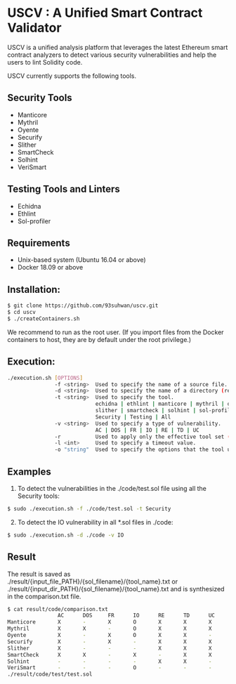 # USCV : A Unified Smart Contract Validator

USCV is a unified analysis platform that leverages the latest Ethereum smart contract analyzers to detect various security vulnerabilities and help the users to lint Solidity code.


USCV currently supports the following tools.

## Security Tools
- Manticore
- Mythril
- Oyente
- Securify
- Slither
- SmartCheck
- Solhint
- VeriSmart

## Testing Tools and Linters
- Echidna
- Ethlint
- Sol-profiler

## Requirements
- Unix-based system (Ubuntu 16.04 or above)
- Docker 18.09 or above

## Installation:
```bash
$ git clone https://github.com/93suhwan/uscv.git
$ cd uscv
$ ./createContainers.sh
```

We recommend to run as the root user. (If you import files from the Docker containers to host, they are by default under the root privilege.)

## Execution:
```bash
./execution.sh [OPTIONS]
               -f <string>  Used to specify the name of a source file.
               -d <string>  Used to specify the name of a directory (recursively).
               -t <string>  Used to specify the tool.
                            echidna | ethlint | manticore | mythril | oyente | securify
                            slither | smartcheck | solhint | sol-profiler | verismart
                            Security | Testing | All
               -v <string>  Used to specify a type of vulnerability.
                            AC | DOS | FR | IO | RE | TD | UC
               -r           Used to apply only the effective tool set (proposed)
               -l <int>     Used to specify a timeout value.
               -o "string"  Used to specify the options that the tool uniquely supports.
```

## Examples 
1. To detect the vulnerabilities in the ./code/test.sol file using all the Security tools:
```bash
$ sudo ./execution.sh -f ./code/test.sol -t Security
```

2. To detect the IO vulnerability in all *.sol files in ./code:
```bash
$ sudo ./execution.sh -d ./code -v IO
```

## Result
The result is saved as ./result/{input_file_PATH}/{sol_filename}/{tool_name}.txt or ./result/{input_dir_PATH}/{sol_filename}/{tool_name}.txt and is synthesized in the comparison.txt file.


```bash
$ cat result/code/comparison.txt
                AC      DOS     FR      IO      RE      TD      UC
Manticore       X       -       X       O       X       X       X
Mythril         X       X       -       O       X       X       X
Oyente          X       -       X       O       X       X       -
Securify        X       -       X       -       X       X       X
Slither         X       -       -       -       X       X       X
SmartCheck      X       X       -       X       -       X       X
Solhint         -       -       -       -       X       X       -
VeriSmart       -       -       -       O       -       -       -
./result/code/test/test.sol
```
